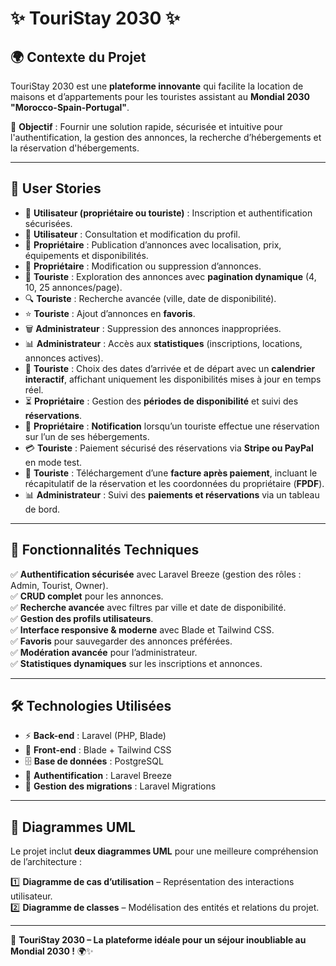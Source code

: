 # ✨ TouriStay 2030 ✨

## 🌍 Contexte du Projet
TouriStay 2030 est une **plateforme innovante** qui facilite la location de maisons et d’appartements pour les touristes assistant au **Mondial 2030 "Morocco-Spain-Portugal"**.

🎯 **Objectif** : Fournir une solution rapide, sécurisée et intuitive pour l'authentification, la gestion des annonces, la recherche d’hébergements et la réservation d'hébergements.

---

## 👤 User Stories

- 🔑 **Utilisateur (propriétaire ou touriste)** : Inscription et authentification sécurisées.
- 👤 **Utilisateur** : Consultation et modification du profil.
- 🏡 **Propriétaire** : Publication d’annonces avec localisation, prix, équipements et disponibilités.
- 📂 **Propriétaire** : Modification ou suppression d’annonces.
- 📌 **Touriste** : Exploration des annonces avec **pagination dynamique** (4, 10, 25 annonces/page).
- 🔍 **Touriste** : Recherche avancée (ville, date de disponibilité).
- ⭐ **Touriste** : Ajout d’annonces en **favoris**.
- 🗑️ **Administrateur** : Suppression des annonces inappropriées.
- 📊 **Administrateur** : Accès aux **statistiques** (inscriptions, locations, annonces actives).
- 📅 **Touriste** : Choix des dates d’arrivée et de départ avec un **calendrier interactif**, affichant uniquement les disponibilités mises à jour en temps réel.
- ⏳ **Propriétaire** : Gestion des **périodes de disponibilité** et suivi des **réservations**.
- 🏡 **Propriétaire** : **Notification** lorsqu’un touriste effectue une réservation sur l’un de ses hébergements.
- 💳 **Touriste** : Paiement sécurisé des réservations via **Stripe ou PayPal** en mode test.
- 📧 **Touriste** : Téléchargement d’une **facture après paiement**, incluant le récapitulatif de la réservation et les coordonnées du propriétaire (**FPDF**).
- 📊 **Administrateur** : Suivi des **paiements et réservations** via un tableau de bord.

---

## 🚀 Fonctionnalités Techniques

✅ **Authentification sécurisée** avec Laravel Breeze (gestion des rôles : Admin, Tourist, Owner).  
✅ **CRUD complet** pour les annonces.  
✅ **Recherche avancée** avec filtres par ville et date de disponibilité.  
✅ **Gestion des profils utilisateurs**.  
✅ **Interface responsive & moderne** avec Blade et Tailwind CSS.  
✅ **Favoris** pour sauvegarder des annonces préférées.  
✅ **Modération avancée** pour l’administrateur.  
✅ **Statistiques dynamiques** sur les inscriptions et annonces.  

---

## 🛠️ Technologies Utilisées

- ⚡ **Back-end** : Laravel (PHP, Blade)
- 🎨 **Front-end** : Blade + Tailwind CSS
- 🗄️ **Base de données** : PostgreSQL
- 🔐 **Authentification** : Laravel Breeze
- 📂 **Gestion des migrations** : Laravel Migrations

---

## 📌 Diagrammes UML

Le projet inclut **deux diagrammes UML** pour une meilleure compréhension de l’architecture :

1️⃣ **Diagramme de cas d’utilisation** – Représentation des interactions utilisateur.  
2️⃣ **Diagramme de classes** – Modélisation des entités et relations du projet.  

---

🚀 **TouriStay 2030 – La plateforme idéale pour un séjour inoubliable au Mondial 2030 !** 🌍✨


